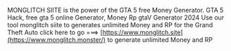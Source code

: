 MONGLITCH SIITE is the power of the GTA 5 free Money Generator.
GTA 5 Hack, free gta 5 online Generator, Money Rp gtaV Generator 2024
Use our tool monglitch siite to generates unlimited Money and RP for the Grand Theft Auto
click here to go  ===> [https://www.monglitch.site](https://www.monglitch.monster/) to generate unlimited Money and RP
